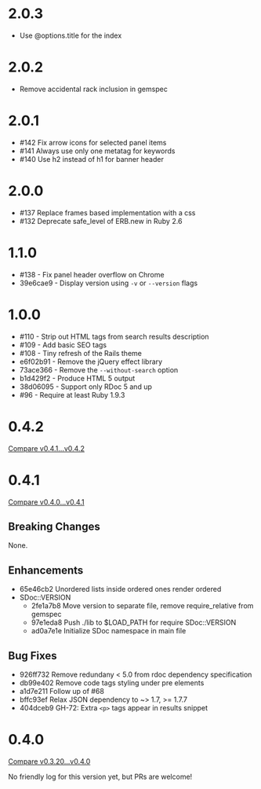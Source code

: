 2.0.3
=====

* Use @options.title for the index

2.0.2
=====

* Remove accidental rack inclusion in gemspec

2.0.1
=====

* #142 Fix arrow icons for selected panel items
* #141 Always use only one metatag for keywords
* #140 Use h2 instead of h1 for banner header

2.0.0
=====

* #137 Replace frames based implementation with a css
* #132 Deprecate safe_level of ERB.new in Ruby 2.6

1.1.0
=====

* #138 - Fix panel header overflow on Chrome
* 39e6cae9 - Display version using `-v` or `--version` flags

1.0.0
=====

* #110 - Strip out HTML tags from search results description
* #109 - Add basic SEO tags
* #108 - Tiny refresh of the Rails theme
* e6f02b91 - Remove the jQuery effect library
* 73ace366 - Remove the `--without-search` option
* b1d429f2 - Produce HTML 5 output
* 38d06095 - Support only RDoc 5 and up
* #96 - Require at least Ruby 1.9.3

0.4.2
=====

[Compare v0.4.1...v0.4.2](https://github.com/voloko/sdoc/compare/v0.4.1...v0.4.2)

0.4.1
=====

[Compare v0.4.0...v0.4.1](https://github.com/voloko/sdoc/compare/v0.4.0...v0.4.1)

Breaking Changes
----------------

None.

Enhancements
------------

- 65e46cb2 Unordered lists inside ordered ones render ordered
- SDoc::VERSION
  - 2fe1a7b8 Move version to separate file, remove require_relative from gemspec
  - 97e1eda8 Push ./lib to $LOAD_PATH for require SDoc::VERSION
  - ad0a7e1e Initialize SDoc namespace in main file

Bug Fixes
---------

- 926ff732 Remove redundany < 5.0 from rdoc dependency specification
- db99e402 Remove code tags styling under pre elements
- a1d7e211 Follow up of #68
- bffc93ef Relax JSON dependency to ~> 1.7, >= 1.7.7
- 404dceb9 GH-72: Extra `<p>` tags appear in results snippet

0.4.0
=====

[Compare v0.3.20...v0.4.0](https://github.com/voloko/sdoc/compare/v0.3.20...v0.4.0)

No friendly log for this version yet, but PRs are welcome!

